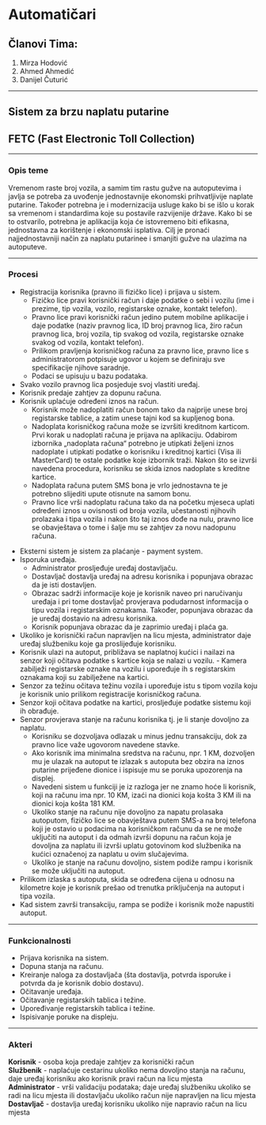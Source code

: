 # Automatičari
## Članovi Tima:

1. Mirza Hodović
2. Ahmed Ahmedić
3. Danijel Čuturić
---
## Sistem za brzu naplatu putarine  
## FETC (Fast Electronic Toll Collection)  
---
### Opis teme
Vremenom raste broj vozila, a samim tim rastu gužve na autoputevima i javlja se potreba za uvođenje jednostavnije ekonomski prihvatljivije naplate putarine. Također potrebna je i modernizacija usluge kako bi se išlo u korak sa vremenom i standardima koje su postavile razvijenije države. Kako bi se to ostvarilo, potrebna je aplikacija koja će istovremeno biti efikasna, jednostavna za korištenje i ekonomski isplativa. Cilj je pronaći najjednostavniji način za naplatu putarinee i smanjiti gužve na ulazima na autoputeve.

---
### Procesi

* Registracija korisnika (pravno ili fizičko lice) i prijava u sistem.  
  * Fizičko lice pravi korisnički račun i daje podatke o sebi i vozilu (ime i prezime, tip vozila, vozilo, registarske oznake, kontakt telefon).
  * Pravno lice pravi korisnički račun jedino putem mobilne aplikacije i daje podatke (naziv pravnog lica, ID broj pravnog lica, žiro račun pravnog lica, broj vozila, tip svakog od vozila, registarske oznake svakog od vozila, kontakt telefon).
  * Prilikom pravljenja korisničkog računa za pravno lice, pravno lice s administratorom potpisuje ugovor u kojem se definiraju sve specifikacije njihove saradnje. 
  * Podaci se upisuju u bazu podataka.
* Svako vozilo pravnog lica posjeduje svoj vlastiti uređaj.
* Korisnik predaje zahtjev za dopunu računa.
* Korisnik uplaćuje određeni iznos na račun.
  * Korisnik može nadoplatiti račun bonom tako da najprije unese broj registarske tablice, a zatim unese tajni kod sa kupljenog bona.
  * Nadoplata korisničkog računa može se izvršiti kreditnom karticom. Prvi korak u nadoplati računa je prijava na aplikaciju. Odabirom izbornika „nadoplata računa“ potrebno je utipkati željeni iznos nadoplate i utipkati podatke o korisniku i kreditnoj kartici (Visa ili MasterCard) te ostale podatke koje izbornik traži. Nakon što se izvrši navedena procedura, korisniku se skida iznos nadoplate s kreditne kartice.
  * Nadoplata računa putem SMS bona je vrlo jednostavna te je potrebno slijediti upute otisnute na samom bonu.
  * Pravno lice vrši nadoplatu računa tako da na početku mjeseca uplati određeni iznos u ovisnosti od broja vozila, učestanosti njihovih prolazaka i tipa vozila i nakon što taj iznos dođe na nulu, pravno lice se obavještava o tome i šalje mu se zahtjev za novu nadopunu računa.
- Eksterni sistem je sistem za plaćanje - payment system.
- Isporuka uređaja.  
  * Administrator prosljeđuje uređaj dostavljaču.  
  * Dostavljač dostavlja uređaj na adresu korisnika i popunjava obrazac da je isti dostavljen.
  * Obrazac sadrži informacije koje je korisnik naveo pri naručivanju uređaja i pri tome dostavljač provjerava podudarnost informacija o tipu vozila i registarskim oznakama. Također, popunjava obrazac da je uređaj dostavio na adresu korisnika.
  * Korisnik popunjava obrazac da je zaprimio uređaj i plaća ga.  
- Ukoliko je korisnički račun napravljen na licu mjesta, administrator daje uređaj službeniku koje ga proslijeđuje korisniku.
- Korisnik ulazi na autoput, približava se naplatnoj kućici i nailazi na senzor koji očitava podatke s kartice koja se nalazi u vozilu.  - Kamera zabilježi registarske oznake na vozilu i upoređuje ih s registarskim oznakama koji su zabilježene na kartici.  
- Senzor za težinu očitava težinu vozila i upoređuje istu s tipom vozila koju je korisnik unio prilikom registracije korisničkog računa.
- Senzor koji očitava podatke na kartici, prosljeđuje podatke sistemu koji ih obrađuje.   
- Senzor provjerava stanje na računu korisnika tj. je li stanje dovoljno za naplatu.
  - Korisniku se dozvoljava odlazak u minus jednu transakciju, dok za pravno lice važe ugovorom navedene stavke.  
  - Ako korisnik ima minimalna sredstva na računu, npr. 1 KM, dozvoljen mu je ulazak na autoput te izlazak s autoputa bez obzira na iznos putarine prijeđene dionice i ispisuje mu se poruka upozorenja na displej.   
  - Navedeni sistem u funkciji je iz razloga jer ne znamo hoće li korisnik, koji na računu ima npr. 10 KM, izaći na dionici koja košta 3 KM ili na dionici koja košta 181 KM.  
  - Ukoliko stanje na računu nije dovoljno za napatu prolasaka autoputom, fizičko lice se obavještava putem SMS-a na broj telefona koji je ostavio u podacima na korisničkom računu da se ne može uključiti na autoput i da odmah izvrši dopunu na račun koja je dovoljna za naplatu ili izvrši uplatu gotovinom kod službenika na kućici označenoj za naplatu u ovim slučajevima.
  - Ukoliko je stanje na računu dovoljno, sistem podiže rampu i korisnik se može uključiti na autoput.
- Prilikom izlaska s autoputa, skida se određena cijena u odnosu na kilometre koje je korisnik prešao od trenutka priključenja na autoput i tipa vozila.  
- Kad sistem završi transakciju, rampa se podiže i korisnik može napustiti autoput.  
--- 
### Funkcionalnosti

- Prijava korisnika na sistem.  
- Dopuna stanja na računu.  
- Kreiranje naloga za dostavljača (šta dostavlja, potvrda isporuke i potvrda da je korisnik dobio dostavu).
- Očitavanje uređaja.
- Očitavanje registarskih tablica i težine.  
- Upoređivanje registarskih tablica i težine.
- Ispisivanje poruke na displeju. 


---
### Akteri


**Korisnik** - osoba koja predaje zahtjev za korisnički račun  
**Službenik** - naplaćuje cestarinu ukoliko nema dovoljno stanja na računu, daje uređaj korisniku ako korisnik pravi račun na licu mjesta  
**Administrator** - vrši validaciju podataka; daje uređaj službeniku ukoliko se radi na licu mjesta ili dostavljaču ukoliko račun nije napravljen na licu mjesta  
**Dostavljač** - dostavlja uređaj korisniku ukoliko nije napravio račun na licu mjesta 
